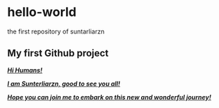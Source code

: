# hello-world
the first repository of suntarliarzn

## My first Github project

<u>***Hi Humans!***</u>

<u>***I am Sunterliarzn, good to see you all!***</u>

<u>***Hope you can join me to embark on this new and wonderful journey!***</u>
